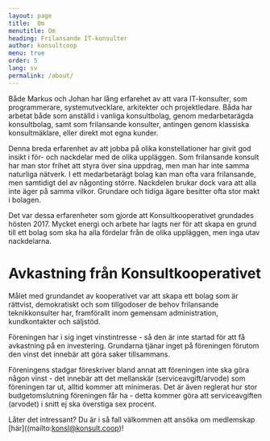 ```yaml
---
layout: page
title:  Om
menutitle: Om
heading: Frilansande IT-konsulter
author: konsultcoop
menu: true
order: 5
lang: sv
permalink: /about/
---
```


Både Markus och Johan har lång erfarehet av att vara IT-konsulter, som programmerare, systemutvecklare, arkitekter och projektledare. Båda har arbetat både som anställd i vanliga konsultbolag, genom medarbetarägda konsultbolag, samt som frilansande konsulter, antingen genom klassiska konsultmäklare, eller direkt mot egna kunder.

Denna breda erfarenhet av att jobba på olika konstellationer har givit god insikt i för- och nackdelar med de olika uppläggen. Som frilansande konsult har man stor frihet att styra över sina uppdrag, men man har inte samma naturliga nätverk. I ett medarbetarägt bolag kan man ofta vara frilansande, men samtidigt del av någonting större. Nackdelen brukar dock vara att alla inte äger på samma vilkor. Grundare och tidiga ägare besitter ofta stor makt i bolagen.

Det var dessa erfarenheter som gjorde att Konsultkooperativet grundades hösten 2017. Mycket energi och arbete har lagts ner för att skapa en grund till ett bolag som ska ha alla fördelar från de olika uppläggen, men inga utav nackdelarna.

# Avkastning från Konsultkooperativet

Målet med grundandet av kooperativet var att skapa ett bolag som är rättvist, demokratiskt och som tillgodoser de behov frilansande teknikkonsulter har, framförallt inom gemensam administration, kundkontakter och säljstöd.

Föreningen har i sig inget vinstintresse - så den är inte startad för att få avkastning på en investering. Grundarna tjänar inget på föreningen förutom den vinst det innebär att göra saker tillsammans.

Föreningens stadgar föreskriver bland annat att föreningen inte ska göra någon vinst - det innebär att det mellanskär (serviceavgift/arvode) som föreningen tar ut, alltid kommer att minimeras. Det är även reglerat hur stor budgetomslutning föreningen får ha - detta kommer göra att serviceavgiften (arvodet) i snitt ej ska överstiga sex procent.

Låter det intressant? Du är i så fall välkommen att ansöka om medlemskap [här]((mailto:konsl@konsult.coop)!
